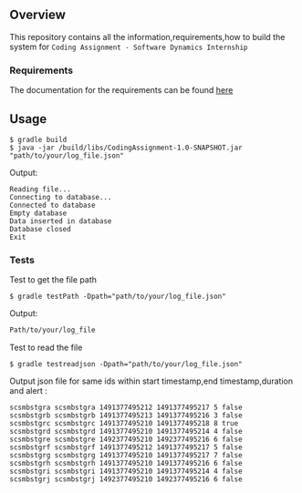 ## Overview
This repository contains all the information,requirements,how to build the system for `Coding Assignment - Software Dynamics Internship`

### Requirements
The documentation for the requirements can be found [here](https://github.com/respasandin/CSCodingAsignment/tree/master/Requirements)

## Usage
```
$ gradle build
$ java -jar /build/libs/CodingAssignment-1.0-SNAPSHOT.jar "path/to/your/log_file.json"
```
Output:
```
Reading file...
Connecting to database...
Connected to database
Empty database
Data inserted in database
Database closed
Exit
```
### Tests
Test to get the file path
```
$ gradle testPath -Dpath="path/to/your/log_file.json"
```
Output:

```bash
Path/to/your/log_file 
```

Test to read the file
```
$ gradle testreadjson -Dpath="path/to/your/log_file.json"
```
Output json file for same ids within start timestamp,end timestamp,duration and alert :
```
scsmbstgra scsmbstgra 1491377495212 1491377495217 5 false
scsmbstgrb scsmbstgrb 1491377495213 1491377495216 3 false
scsmbstgrc scsmbstgrc 1491377495210 1491377495218 8 true
scsmbstgrd scsmbstgrd 1491377495210 1491377495214 4 false
scsmbstgre scsmbstgre 1492377495210 1492377495216 6 false
scsmbstgrf scsmbstgrf 1491377495212 1491377495217 5 false
scsmbstgrg scsmbstgrg 1491377495210 1491377495217 7 false
scsmbstgrh scsmbstgrh 1491377495210 1491377495216 6 false
scsmbstgri scsmbstgri 1491377495210 1491377495214 4 false
scsmbstgrj scsmbstgrj 1492377495210 1492377495216 6 false
```
